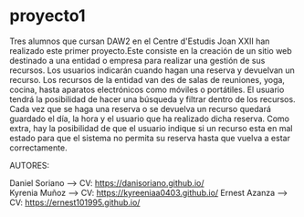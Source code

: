 # proyecto1
Tres alumnos que cursan DAW2 en el Centre d'Estudis Joan XXII han realizado este primer proyecto.Este consiste en la creación de un sitio web destinado a una entidad o empresa para realizar una gestión de sus recursos. Los usuarios indicarán cuando hagan una reserva y devuelvan un recurso. Los recursos de la entidad van des de salas de reuniones, yoga, cocina, hasta aparatos electrónicos como móviles o portátiles. El usuario tendrá la posibilidad de hacer una búsqueda y filtrar dentro de los recursos. Cada vez que se haga una reserva o se devuelva un recurso quedará guardado el día, la hora y el usuario que ha realizado dicha reserva. Como extra, hay la posibilidad de que el usuario indique si un recurso esta en mal estado para que el sistema no permita su reserva hasta que vuelva a estar correctamente.

AUTORES:

Daniel Soriano --> CV: https://danisoriano.github.io/ <br>
Kyrenia Muñoz --> CV: https://kyreeniaa0403.github.io/
Ernest Azanza --> CV: https://ernest101995.github.io/
